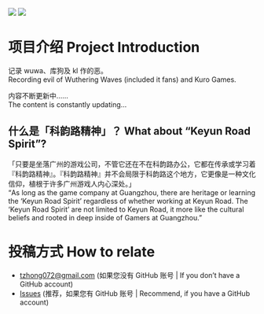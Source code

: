 ![](https://raw.githubusercontent.com/bxx-114514/iming-blog/refs/heads/main/images/20250601/1.jpg)
![](https://raw.githubusercontent.com/bxx-114514/iming-blog/refs/heads/main/images/20250601/2.jpg)

# 项目介绍 Project Introduction

记录 wuwa、库狗及 kl 作的恶。\
Recording evil of Wuthering Waves (included it fans) and Kuro Games.

内容不断更新中……\
The content is constantly updating...

## 什么是「科韵路精神」？ What about “Keyun Road Spirit”?

「只要是坐落广州的游戏公司，不管它还在不在科韵路办公，它都在传承或学习着『科韵路精神』。『科韵路精神』并不会局限于科韵路这个地方，它更像是一种文化信仰，植根于许多广州游戏人内心深处。」\
“As long as the game company at Guangzhou, there are heritage or learning the ‘Keyun Road Spirit’ regardless of whether working at Keyun Road. The ‘Keyun Road Spirit’ are not limited to Keyun Road, it more like the cultural beliefs and rooted in deep inside of Gamers at Guangzhou.”

# 投稿方式 How to relate
* tzhong072@gmail.com (如果您没有 GitHub 账号 | If you don’t have a GitHub account)
* [Issues](https://github.com/bxx-114514/iming-blog/issues) (推荐，如果您有 GitHub 账号 | Recommend, if you have a GitHub account)
